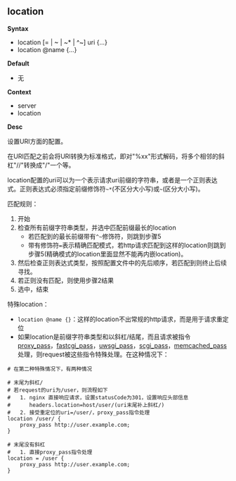 ## location

**Syntax**
- location [= | ~ | ~* | ^~] uri {...} 
- location @name {...}

**Default**
- 无

**Context**
- server
- location

**Desc**

设置URI方面的配置。  

在URI匹配之前会将URI转换为标准格式，即对"%xx"形式解码，将多个相邻的斜杠"//"转换成"/"一个等。  

location配置的uri可以为一个表示请求uri前缀的字符串，或者是一个正则表达式。正则表达式必须指定前缀修饰符`~*`(不区分大小写)或`~`(区分大小写)。

匹配规则：
1. 开始
2. 检查所有前缀字符串类型，并选中匹配前缀最长的location
    - 若匹配到的最长前缀带有`^~`修饰符，则跳到步骤5
    - 带有修饰符`=`表示精确匹配模式，若http请求匹配到这样的location则跳到步骤5(精确模式的location里面显然不能再内嵌location)。
3. 然后检查正则表达式类型，按照配置文件中的先后顺序，若匹配到则终止后续寻找。
4. 若正则没有匹配，则使用步骤2结果
5. 选中，结束  

特殊location：
- `location @name {}`：这样的location不出常规的http请求，而是用于请求重定位
- 如果location是前缀字符串类型和以斜杠/结尾，而且请求被指令[proxy_pass](http://nginx.org/en/docs/http/ngx_http_proxy_module.html#proxy_pass)，[fastcgi_pass](http://nginx.org/en/docs/http/ngx_http_fastcgi_module.html#fastcgi_pass)，[uwsgi_pass](http://nginx.org/en/docs/http/ngx_http_uwsgi_module.html#uwsgi_pass)，[scgi_pass](http://nginx.org/en/docs/http/ngx_http_scgi_module.html#scgi_pass)，[memcached_pass](http://nginx.org/en/docs/http/ngx_http_memcached_module.html#memcached_pass)处理，则request被这些指令特殊处理。在这种情况下：

```nginx
# 在第二种特殊情况下，有两种情况

# 末尾为斜杠/ 
# 若request的uri为/user，则流程如下
#   1. nginx 直接响应请求，设置statusCode为301，设置响应头部信息
#      headers.location=host/user/(uri末尾补上斜杠/)
#   2. 接受重定位的uri=/user/，proxy_pass指令处理
location /user/ {
    proxy_pass http://user.example.com;
}

# 末尾没有斜杠
#   1. 直接proxy_pass指令处理
location = /user {
    proxy_pass http://user.example.com;
}
```

